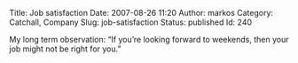 Title: Job satisfaction
Date: 2007-08-26 11:20
Author: markos
Category: Catchall, Company
Slug: job-satisfaction
Status: published
Id: 240

<html>
 <body>
  <div>
   <p>
    My long term observation: “If you’re looking forward to weekends, then your job might not be right for you.”
   </p>
  </div>
 </body>
</html>